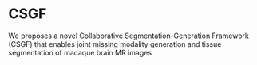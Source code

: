 # CSGF
We proposes a novel Collaborative Segmentation-Generation Framework (CSGF) that enables joint missing modality generation and tissue segmentation of macaque brain MR images
